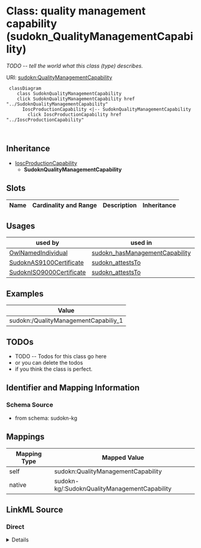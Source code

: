 

# Class: quality management capability (sudokn_QualityManagementCapability)


_TODO -- tell the world what this class (type) describes._





URI: [sudokn:QualityManagementCapability](http://asu.edu/semantics/SUDOKN/QualityManagementCapability)






```mermaid
 classDiagram
    class SudoknQualityManagementCapability
    click SudoknQualityManagementCapability href "../SudoknQualityManagementCapability"
      IoscProductionCapability <|-- SudoknQualityManagementCapability
        click IoscProductionCapability href "../IoscProductionCapability"
      
      
```





## Inheritance
* [IoscProductionCapability](../classes/IoscProductionCapability.md)
    * **SudoknQualityManagementCapability**



## Slots

| Name | Cardinality and Range | Description | Inheritance |
| ---  | --- | --- | --- |





## Usages

| used by | used in | type | used |
| ---  | --- | --- | --- |
| [OwlNamedIndividual](../classes/OwlNamedIndividual.md) | [sudokn_hasManagementCapability](../slots/sudokn_hasManagementCapability.md) | any_of[range] | [SudoknQualityManagementCapability](../classes/SudoknQualityManagementCapability.md) |
| [SudoknAS9100Certificate](../classes/SudoknAS9100Certificate.md) | [sudokn_attestsTo](../slots/sudokn_attestsTo.md) | any_of[range] | [SudoknQualityManagementCapability](../classes/SudoknQualityManagementCapability.md) |
| [SudoknISO9000Certificate](../classes/SudoknISO9000Certificate.md) | [sudokn_attestsTo](../slots/sudokn_attestsTo.md) | any_of[range] | [SudoknQualityManagementCapability](../classes/SudoknQualityManagementCapability.md) |







## Examples

| Value |
| --- |
| sudokn:/QualityManagementCapabiliy_1 |

## TODOs

* TODO -- Todos for this class go here
* or you can delete the todos
* if you think the class is perfect.

## Identifier and Mapping Information







### Schema Source


* from schema: sudokn-kg




## Mappings

| Mapping Type | Mapped Value |
| ---  | ---  |
| self | sudokn:QualityManagementCapability |
| native | sudokn-kg/:SudoknQualityManagementCapability |







## LinkML Source

<!-- TODO: investigate https://stackoverflow.com/questions/37606292/how-to-create-tabbed-code-blocks-in-mkdocs-or-sphinx -->

### Direct

<details>
```yaml
name: sudokn_QualityManagementCapability
description: TODO -- tell the world what this class (type) describes.
title: quality management capability
todos:
- TODO -- Todos for this class go here
- or you can delete the todos
- if you think the class is perfect.
notes:
- Class with 1 occurences.
examples:
- value: sudokn:/QualityManagementCapabiliy_1
from_schema: sudokn-kg
is_a: iosc_ProductionCapability
class_uri: sudokn:QualityManagementCapability

```
</details>

### Induced

<details>
```yaml
name: sudokn_QualityManagementCapability
description: TODO -- tell the world what this class (type) describes.
title: quality management capability
todos:
- TODO -- Todos for this class go here
- or you can delete the todos
- if you think the class is perfect.
notes:
- Class with 1 occurences.
examples:
- value: sudokn:/QualityManagementCapabiliy_1
from_schema: sudokn-kg
is_a: iosc_ProductionCapability
class_uri: sudokn:QualityManagementCapability

```
</details>